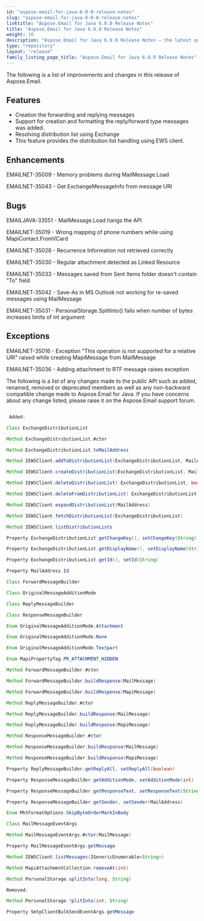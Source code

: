 ```yaml
---
id: "aspose-email-for-java-6-0-0-release-notes"
slug: "aspose-email-for-java-6-0-0-release-notes"
linktitle: "Aspose.Email for Java 6.0.0 Release Notes"
title: "Aspose.Email for Java 6.0.0 Release Notes"
weight: 10
description: "Aspose.Email for Java 6.0.0 Release Notes – the latest updates and fixes."
type: "repository"
layout: "release"
family_listing_page_title: "Aspose.Email for Java 6.0.0 Release Notes"
---
```


The following is a list of improvements and changes in this release of Aspose.Email.
## **Features**
- Creation the forwarding and replying messages
- Support for creation and formatting the reply/forward type messages was added.
- Resolving distribution list using Exchange
- This feature provides the distribution list handling using EWS client.

## **Enhancements**
EMAILNET-35009 - Memory problems during MailMessage.Load

EMAILNET-35043 - Get ExchangeMessageInfo from message URI
## **Bugs**
EMAILJAVA-33551 - MailMessage.Load hangs the API

EMAILNET-35019 - Wrong mapping of phone numbers while using MapiContact.FromVCard

EMAILNET-35028 - Recurrence Information not retrieved correctly

EMAILNET-35030 - Regular attachment detected as Linked Resource

EMAILNET-35033 - Messages saved from Sent Items folder doesn't contain "To" field

EMAILNET-35042 - Save-As in MS Outlook not working for re-saved messages using MailMessage

EMAILNET-35031 - PersonalStorage.SplitInto() fails when number of bytes increases limits of int argument
## **Exceptions**
EMAILNET-35016 - Exception "This operation is not supported for a relative URI" raised while creating MapiMessage from MailMessage

EMAILNET-35036 - Adding attachment to RTF message raises exception

The following is a list of any changes made to the public API such as added, renamed, removed or deprecated members as well as any non-backward compatible change made to Aspose.Email for Java. If you have concerns about any change listed, please raise it on the Aspose.Email support forum.

``` java

 Added:

Class ExchangeDistributionList

Method ExchangeDistributionList.#ctor

Method ExchangeDistributionList.toMailAddress

Method IEWSClient.addToDistributionList(ExchangeDistributionList, MailAddressCollection)

Method IEWSClient.createDistributionList(ExchangeDistributionList, MailAddressCollection)

Method IEWSClient.deleteDistributionList( ExchangeDistributionList, boolean)

Method IEWSClient.deleteFromDistributionList( ExchangeDistributionList, MailAddressCollection)

Method IEWSClient.expandDistributionList(MailAddress)

Method IEWSClient.fetchDistributionList(ExchangeDistributionList)

Method IEWSClient.listDistributionLists

Property ExchangeDistributionList.getChangeKey(), setChangeKey(String)

Property ExchangeDistributionList.getDisplayName(), setDisplayName(String)

Property ExchangeDistributionList.getId(), setId(String)

Property MailAddress.Id

Class ForwardMessageBuilder

Class OriginalMessageAdditionMode

Class ReplyMessageBuilder

Class ResponseMessageBuilder

Enum OriginalMessageAdditionMode.Attachment

Enum OriginalMessageAdditionMode.None

Enum OriginalMessageAdditionMode.Textpart

Enum MapiPropertyTag.PR_ATTACHMENT_HIDDEN

Method ForwardMessageBuilder.#ctor

Method ForwardMessageBuilder.buildResponse(MailMessage)

Method ForwardMessageBuilder.buildResponse(MapiMessage)

Method ReplyMessageBuilder.#ctor

Method ReplyMessageBuilder.buildResponse(MailMessage)

Method ReplyMessageBuilder.buildResponse(MapiMessage)

Method ResponseMessageBuilder.#ctor

Method ResponseMessageBuilder.buildResponse(MailMessage)

Method ResponseMessageBuilder.buildResponse(MapiMessage)

Property ReplyMessageBuilder.getReplyAll, setReplyAll(boolean)

Property ResponseMessageBuilder.getAdditionMode, setAdditionMode(int)

Property ResponseMessageBuilder.getResponseText, setResponseText(String)

Property ResponseMessageBuilder.getSender, setSender(MailAddress)

Enum MhtFormatOptions.SkipByteOrderMarkInBody

Class MailMessageEventArgs

Method MailMessageEventArgs.#ctor(MailMessage)

Property MailMessageEventArgs.getMessage

Method IEWSClient.listMessages(IGenericEnumerable<String>)

Method MapiAttachmentCollection.removeAt(int)

Method PersonalStorage.splitInto(long, String)

Removed:

Method PersonalStorage.?plitInto(int, String)

Property SmtpClientBulkSendEventArgs.getMessage

```
